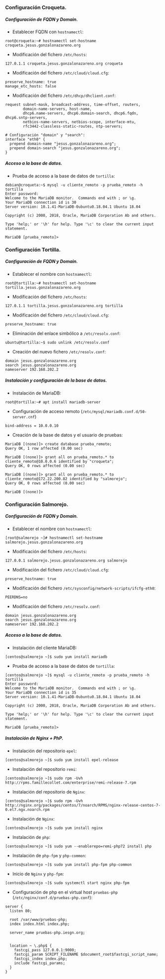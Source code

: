 ### Configuración Croqueta.
##### Configuración de FQDN y Domain.
- Establecer FQDN con `hostnamectl`:
~~~
root@croqueta:~# hostnamectl set-hostname croqueta.jesus.gonzalonazareno.org
~~~

- Modificación del fichero `/etc/hosts`:
~~~
127.0.1.1 croqueta.jesus.gonzalonazareno.org croqueta
~~~

- Modificación del fichero `/etc/cloud/cloud.cfg`:
~~~
preserve_hostname: true
manage_etc_hosts: false
~~~

- Modificación del fichero `/etc/dhcp/dhclient.conf`:
~~~
request subnet-mask, broadcast-address, time-offset, routers,
        domain-name-servers, host-name,
        dhcp6.name-servers, dhcp6.domain-search, dhcp6.fqdn, dhcp6.sntp-servers,
        netbios-name-servers, netbios-scope, interface-mtu,
        rfc3442-classless-static-routes, ntp-servers;

# Configuración "domain" y "search":
interface "eth0" {
  prepend domain-name "jesus.gonzalonazareno.org";
  prepend domain-search "jesus.gonzalonazareno.org";
}
~~~

##### Acceso a la base de datos.
- Prueba de acceso a la base de datos de `tortilla`:
~~~
debian@croqueta:~$ mysql -u cliente_remoto -p prueba_remoto -h tortilla
Enter password: 
Welcome to the MariaDB monitor.  Commands end with ; or \g.
Your MariaDB connection id is 30
Server version: 10.1.41-MariaDB-0ubuntu0.18.04.1 Ubuntu 18.04

Copyright (c) 2000, 2018, Oracle, MariaDB Corporation Ab and others.

Type 'help;' or '\h' for help. Type '\c' to clear the current input statement.

MariaDB [prueba_remoto]>
~~~

### Configuración Tortilla.
##### Configuración de FQDN y Domain.
- Establecer el nombre con `hostnamectl`:
~~~
root@tortilla:~# hostnamectl set-hostname tortilla.jesus.gonzalonazareno.org
~~~

- Modificación del fichero `/etc/hosts`:
~~~
127.0.1.1 tortilla.jesus.gonzalonazareno.org tortilla
~~~

- Modificación del fichero `/etc/cloud/cloud.cfg`:
~~~
preserve_hostname: true
~~~

- Eliminación del enlace simbólico a `/etc/resolv.conf`:
~~~
ubuntu@tortilla:~$ sudo unlink /etc/resolv.conf
~~~

- Creación del nuevo fichero `/etc/resolv.conf`:
~~~
domain jesus.gonzalonazareno.org
search jesus.gonzalonazareno.org
nameserver 192.168.202.2
~~~

##### Instalación y configuración de la base de datos.
- Instalación de MariaDB:
~~~
root@tortilla:~# apt install mariadb-server
~~~

- Configuración de acceso remoto (`/etc/mysql/mariadb.conf.d/50-server.cnf`)
~~~
bind-address = 10.0.0.10
~~~

- Creación de la base de datos y el usuario de pruebas:
~~~
MariaDB [(none)]> create database prueba_remoto;
Query OK, 1 row affected (0.00 sec)

MariaDB [(none)]> grant all on prueba_remoto.* to cliente_remoto@10.0.0.6 identified by "croqueta";
Query OK, 0 rows affected (0.00 sec)

MariaDB [(none)]> grant all on prueba_remoto.* to cliente_remoto@172.22.200.82 identified by "salmorejo";
Query OK, 0 rows affected (0.00 sec)

MariaDB [(none)]> 
~~~

### Configuración Salmorejo.
##### Configuración de FQDN y Domain.
- Establecer el nombre con `hostnamectl`:
~~~
[root@salmorejo ~]# hostnamectl set-hostname salmorejo.jesus.gonzalonazareno.org
~~~

- Modificación del fichero `/etc/hosts`:
~~~
127.0.0.1 salmorejo.jesus.gonzalonazareno.org salmorejo
~~~

- Modificación del fichero `/etc/cloud/cloud.cfg`:
~~~
preserve_hostname: true
~~~

- Modificación del fichero `/etc/sysconfig/network-scripts/ifcfg-eth0`:
~~~
PEERDNS=no
~~~

- Modificación del fichero `/etc/resolv.conf`:
~~~
domain jesus.gonzalonazareno.org
search jesus.gonzalonazareno.org
nameserver 192.168.202.2
~~~

##### Acceso a la base de datos.
- Instalación del cliente MariaDB:
~~~
[centos@salmorejo ~]$ sudo yum install mariadb
~~~

- Prueba de acceso a la base de datos de `tortilla`:
~~~
[centos@salmorejo ~]$ mysql -u cliente_remoto -p prueba_remoto -h tortilla
Enter password: 
Welcome to the MariaDB monitor.  Commands end with ; or \g.
Your MariaDB connection id is 35
Server version: 10.1.41-MariaDB-0ubuntu0.18.04.1 Ubuntu 18.04

Copyright (c) 2000, 2018, Oracle, MariaDB Corporation Ab and others.

Type 'help;' or '\h' for help. Type '\c' to clear the current input statement.

MariaDB [prueba_remoto]> 
~~~

##### Instalación de Nginx + PhP.
- Instalación del repositorio `epel`:
~~~
[centos@salmorejo ~]$ sudo yum install epel-release
~~~

- Instalación del repositorio `remi`:
~~~
[centos@salmorejo ~]$ sudo rpm -Uvh http://rpms.famillecollet.com/enterprise/remi-release-7.rpm
~~~

- Instalación del repositorio de `Nginx`:
~~~
[centos@salmorejo ~]$ sudo rpm -Uvh http://nginx.org/packages/centos/7/noarch/RPMS/nginx-release-centos-7-0.el7.ngx.noarch.rpm
~~~

- Instalación de `Nginx`:
~~~
[centos@salmorejo ~]$ sudo yum install nginx
~~~

- Instalación de `php`:
~~~
[centos@salmorejo ~]$ sudo yum --enablerepo=remi-php72 install php
~~~

- Instalación de `php-fpm` y `php-common`:
~~~
[centos@salmorejo ~]$ sudo yum install php-fpm php-common
~~~

- Inicio de `Nginx` y `php-fpm`:
~~~
[centos@salmorejo ~]$ sudo systemctl start nginx php-fpm
~~~

- Configuración de php en el virtual host `pruebas-php` (`/etc/nginx/conf.d/pruebas-php.conf`):
~~~
server {
  listen 80;

  root /var/www/pruebas-php;
  index index.html index.php;

  server_name pruebas-php.iesgn.org;


  location ~ \.php$ {
    fastcgi_pass 127.0.0.1:9000;
    fastcgi_param SCRIPT_FILENAME $document_root$fastcgi_script_name;
    fastcgi_index index.php;
    include fastcgi_params;
  }
}
~~~

